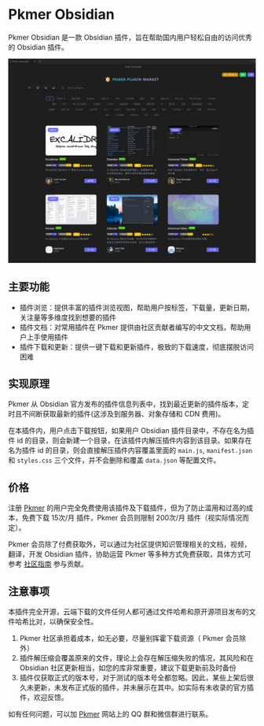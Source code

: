 # Pkmer Obsidian

Pkmer Obsidian 是一款 Obsidian 插件，旨在帮助国内用户轻松自由的访问优秀的 Obsidian 插件。

![Pkmer](./public/pkmer.png)

## 主要功能

- 插件浏览：提供丰富的插件浏览视图，帮助用户按标签，下载量，更新日期，关注量等多维度找到想要的插件
- 插件文档：对常用插件在 Pkmer 提供由社区贡献者编写的中文文档，帮助用户上手使用插件
- 插件下载和更新：提供一键下载和更新插件，极致的下载速度，彻底摆脱访问困难


## 实现原理

Pkmer 从 Obsidian 官方发布的插件信息列表中，找到最近更新的插件版本，定时且不间断获取最新的插件(这涉及到服务器、对象存储和 CDN 费用)。

在本插件内，用户点击下载按钮，如果用户 Obsidian 插件目录中，不存在名为插件 id 的目录，则会新建一个目录，在该插件内解压插件内容到该目录。如果存在名为插件 id 的目录，则会直接解压插件内容覆盖里面的 `main.js`, `manifest.json` 和 `styles.css` 三个文件，并不会删除和覆盖 `data.json` 等配置文件。


## 价格

注册 [Pkmer](https://pkmer.cn) 的用户完全免费使用该插件及下载插件，但为了防止滥用和过高的成本，免费下载 15次/月 插件，Pkmer 会员则限制 200次/月 插件（视实际情况而定）。

Pkmer 会员除了付费获取外，可以通过为社区提供知识管理相关的文档，视频，翻译，开发 Obsidian 插件，协助运营 Pkmer 等多种方式免费获取，具体方式可参考 [社区指南]( https://pkmer.cn/show/20230330155738 ) 参与贡献。

## 注意事项

本插件完全开源，云端下载的文件任何人都可通过文件哈希和原开源项目发布的文件哈希比对，以确保安全性。

1. Pkmer 社区承担着成本，如无必要，尽量别挥霍下载资源（ Pkmer 会员除外）
2. 插件解压缩会覆盖原来的文件，理论上会存在解压缩失败的情况，其风险和在 Obsidian 社区更新相当，如您的库非常重要，建议下载更新前及时备份
3. 插件仅获取正式的版本号，对于测试的版本号全都忽略。因此，某些上架后很久未更新，未发布正式版的插件，并未展示在其中。如实际有未收录的官方插件，欢迎反馈。

如有任何问题，可以加 [Pkmer](https://pkmer.cn) 网站上的 QQ 群和微信群进行联系。
